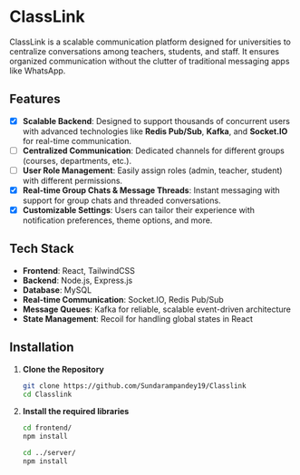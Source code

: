 # ClassLink

ClassLink is a scalable communication platform designed for universities to centralize conversations among teachers, students, and staff. It ensures organized communication without the clutter of traditional messaging apps like WhatsApp.

## Features

- [x] **Scalable Backend**: Designed to support thousands of concurrent users with advanced technologies like **Redis Pub/Sub**, **Kafka**, and **Socket.IO** for real-time communication.
- [ ] **Centralized Communication**: Dedicated channels for different groups (courses, departments, etc.).
- [ ] **User Role Management**: Easily assign roles (admin, teacher, student) with different permissions.
- [x] **Real-time Group Chats & Message Threads**: Instant messaging with support for group chats and threaded conversations.
- [x] **Customizable Settings**: Users can tailor their experience with notification preferences, theme options, and more.

## Tech Stack

- **Frontend**: React, TailwindCSS
- **Backend**: Node.js, Express.js
- **Database**: MySQL
- **Real-time Communication**: Socket.IO, Redis Pub/Sub
- **Message Queues**: Kafka for reliable, scalable event-driven architecture
- **State Management**: Recoil for handling global states in React

## Installation

1. **Clone the Repository**
   ```bash
   git clone https://github.com/Sundarampandey19/Classlink
   cd Classlink
   ```

2. **Install the required libraries**
    ```bash
    cd frontend/
    npm install

    cd ../server/
    npm install
    ```
